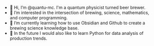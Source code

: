 - 👋 Hi, I’m @quantu-mc. I'm a quantum physicist turned beer brewer.
- 👀 I’m interested in the intersection of brewing, science, mathematics, and computer programming.
- 🌱 I’m currently learning how to use Obsidian and Github to create a brewing science knowledge base.
- 🍺 In the future I would also like to learn Python for data analysis of production trends.

